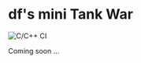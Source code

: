 # df's mini Tank War

![C/C++ CI](https://github.com/dingfen/TankWar/workflows/C/C++%20CI/badge.svg)

Coming soon ...
